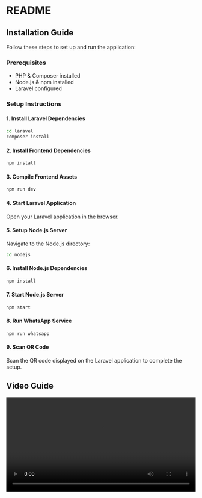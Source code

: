 # README

## Installation Guide

Follow these steps to set up and run the application:

### Prerequisites
- PHP & Composer installed
- Node.js & npm installed
- Laravel configured

### Setup Instructions

#### 1. Install Laravel Dependencies
```sh
cd laravel
composer install
```

#### 2. Install Frontend Dependencies
```sh
npm install
```

#### 3. Compile Frontend Assets
```sh
npm run dev
```

#### 4. Start Laravel Application
Open your Laravel application in the browser.

#### 5. Setup Node.js Server
Navigate to the Node.js directory:
```sh
cd nodejs
```

#### 6. Install Node.js Dependencies
```sh
npm install
```

#### 7. Start Node.js Server
```sh
npm start
```

#### 8. Run WhatsApp Service
```sh
npm run whatsapp
```

#### 9. Scan QR Code
Scan the QR code displayed on the Laravel application to complete the setup.

## Video Guide

<video src="./demo.mp4" autoplay loop controls width="100%"></video>

